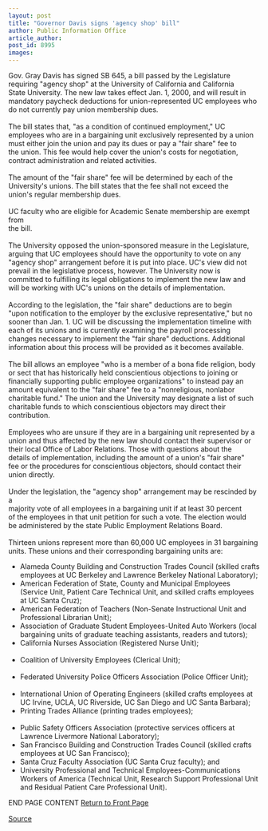 ```yaml
---
layout: post
title: "Governor Davis signs 'agency shop' bill"
author: Public Information Office
article_author: 
post_id: 8995
images:
---
```


<p>
  Gov. Gray Davis has signed SB 645, a bill passed by the Legislature<br>
  requiring "agency shop" at the University of California and California<br>
  State University. The new law takes effect Jan. 1, 2000, and will result in<br>
  mandatory paycheck deductions for union-represented UC employees who do not currently pay union membership dues.<br>
  <br>
  The bill states that, "as a condition of continued employment," UC<br>
  employees who are in a bargaining unit exclusively represented by a union<br>
  must either join the union and pay its dues or pay a "fair share" fee to<br>
  the union. This fee would help cover the union's costs for negotiation,<br>
  contract administration and related activities.<br>
  <br>
  The amount of the "fair share" fee will be determined by each of the<br>
  University's unions. The bill states that the fee shall not exceed the<br>
  union's regular membership dues.<br>
  <br>
  UC faculty who are eligible for Academic Senate membership are exempt from<br>
  the bill.<br>
  <br>
  The University opposed the union-sponsored measure in the Legislature,<br>
  arguing that UC employees should have the opportunity to vote on any<br>
  "agency shop" arrangement before it is put into place. UC's view did not<br>
  prevail in the legislative process, however. The University now is<br>
  committed to fulfilling its legal obligations to implement the new law and<br>
  will be working with UC's unions on the details of implementation.<br>
  <br>
  According to the legislation, the "fair share" deductions are to begin<br>
  "upon notification to the employer by the exclusive representative," but no<br>
  sooner than Jan. 1. UC will be discussing the implementation timeline with<br>
  each of its unions and is currently examining the payroll processing<br>
  changes necessary to implement the "fair share" deductions. Additional<br>
  information about this process will be provided as it becomes available.<br>
  <br>
  The bill allows an employee "who is a member of a bona fide religion, body<br>
  or sect that has historically held conscientious objections to joining or<br>
  financially supporting public employee organizations" to instead pay an<br>
  amount equivalent to the "fair share" fee to a "nonreligious, nonlabor<br>
  charitable fund." The union and the University may designate a list of such<br>
  charitable funds to which conscientious objectors may direct their<br>
  contribution.<br>
  <br>
  Employees who are unsure if they are in a bargaining unit represented by a<br>
  union and thus affected by the new law should contact their supervisor or<br>
  their local Office of Labor Relations. Those with questions about the<br>
  details of implementation, including the amount of a union's "fair share"<br>
  fee or the procedures for conscientious objectors, should contact their<br>
  union directly.<br>
  <br>
  Under the legislation, the "agency shop" arrangement may be rescinded by a<br>
  majority vote of all employees in a bargaining unit if at least 30 percent<br>
  of the employees in that unit petition for such a vote. The election would<br>
  be administered by the state Public Employment Relations Board.<br>
  <br>
  Thirteen unions represent more than 60,000 UC employees in 31 bargaining<br>
  units. These unions and their corresponding bargaining units are:
</p>
<ul>
  <li>Alameda County Building and Construction Trades Council (skilled crafts employees at UC Berkeley and Lawrence Berkeley National Laboratory);
  </li>
  <li>American Federation of State, County and Municipal Employees (Service Unit, Patient Care Technical Unit, and skilled crafts employees at UC Santa Cruz);
  </li>
  <li>American Federation of Teachers (Non-Senate Instructional Unit and Professional Librarian Unit);
  </li>
  <li>Association of Graduate Student Employees-United Auto Workers (local bargaining units of graduate teaching assistants, readers and tutors);
  </li>
  <li>California Nurses Association (Registered Nurse Unit);<br>
    <br>
  </li>
  <li>Coalition of University Employees (Clerical Unit);<br>
    <br>
  </li>
  <li>Federated University Police Officers Association (Police Officer Unit);<br>
    <br>
  </li>
  <li>International Union of Operating Engineers (skilled crafts employees at UC Irvine, UCLA, UC Riverside, UC San Diego and UC Santa Barbara);
  </li>
  <li>Printing Trades Alliance (printing trades employees);<br>
    <br>
  </li>
  <li>Public Safety Officers Association (protective services officers at Lawrence Livermore National Laboratory);
  </li>
  <li>San Francisco Building and Construction Trades Council (skilled crafts employees at UC San Francisco);
  </li>
  <li>Santa Cruz Faculty Association (UC Santa Cruz faculty); and
  </li>
  <li>University Professional and Technical Employees-Communications Workers of America (Technical Unit, Research Support Professional Unit and Residual Patient Care Professional Unit).
  </li>
</ul>
<p>
  END PAGE CONTENT <a href="../../index.html">Return to Front Page</a> <img align="bottom" alt=" " border="0" height="1" src="../../images/trans.gif" width="385">
</p>
<p><a href="http://www1.ucsc.edu/currents/99-00/10-25/agency.html" title="Permalink to agency">Source</a></p>
